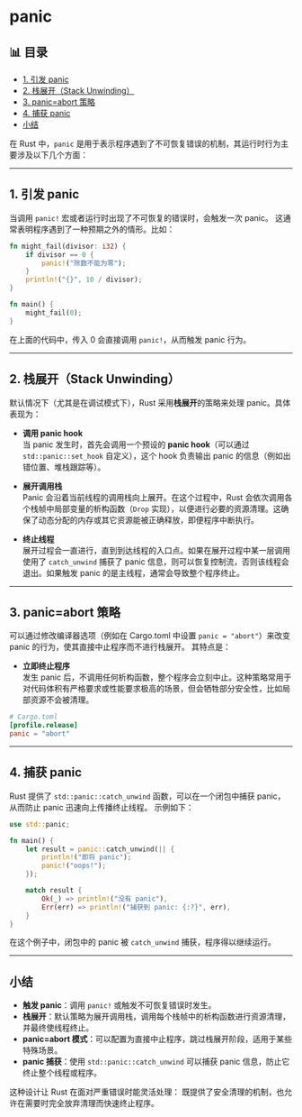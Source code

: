 ﻿# panic


## 📊 目录

- [1. 引发 panic](#1-引发-panic)
- [2. 栈展开（Stack Unwinding）](#2-栈展开stack-unwinding)
- [3. panic=abort 策略](#3-panicabort-策略)
- [4. 捕获 panic](#4-捕获-panic)
- [小结](#小结)


在 Rust 中，`panic` 是用于表示程序遇到了不可恢复错误的机制，其运行时行为主要涉及以下几个方面：

---

## 1. 引发 panic

当调用 `panic!` 宏或者运行时出现了不可恢复的错误时，会触发一次 panic。
这通常表明程序遇到了一种预期之外的情形。比如：

```rust:src/main.rs
fn might_fail(divisor: i32) {
    if divisor == 0 {
        panic!("除数不能为零");
    }
    println!("{}", 10 / divisor);
}

fn main() {
    might_fail(0);
}
```

在上面的代码中，传入 0 会直接调用 `panic!`，从而触发 panic 行为。

---

## 2. 栈展开（Stack Unwinding）

默认情况下（尤其是在调试模式下），Rust 采用**栈展开**的策略来处理 panic。具体表现为：

- **调用 panic hook**  
  当 panic 发生时，首先会调用一个预设的 **panic hook**（可以通过 `std::panic::set_hook` 自定义），这个 hook 负责输出 panic 的信息（例如出错位置、堆栈跟踪等）。

- **展开调用栈**  
  Panic 会沿着当前线程的调用栈向上展开。在这个过程中，Rust 会依次调用各个栈帧中局部变量的析构函数（`Drop` 实现），以便进行必要的资源清理。这确保了动态分配的内存或其它资源能被正确释放，即便程序中断执行。

- **终止线程**  
  展开过程会一直进行，直到到达线程的入口点。如果在展开过程中某一层调用使用了 `catch_unwind` 捕获了 panic 信息，则可以恢复控制流，否则该线程会退出。如果触发 panic 的是主线程，通常会导致整个程序终止。

---

## 3. panic=abort 策略

可以通过修改编译器选项（例如在 Cargo.toml 中设置 `panic = "abort"`）来改变 panic 的行为，使其直接中止程序而不进行栈展开。
其特点是：

- **立即终止程序**  
  发生 panic 后，不调用任何析构函数，整个程序会立刻中止。这种策略常用于对代码体积有严格要求或性能要求极高的场景，但会牺牲部分安全性，比如局部资源不会被清理。

```toml
# Cargo.toml
[profile.release]
panic = "abort"
```

---

## 4. 捕获 panic

Rust 提供了 `std::panic::catch_unwind` 函数，可以在一个闭包中捕获 panic，从而防止 panic 迅速向上传播终止线程。
示例如下：

```rust:src/main.rs
use std::panic;

fn main() {
    let result = panic::catch_unwind(|| {
        println!("即将 panic");
        panic!("oops!");
    });

    match result {
        Ok(_) => println!("没有 panic"),
        Err(err) => println!("捕获到 panic: {:?}", err),
    }
}
```

在这个例子中，闭包中的 panic 被 `catch_unwind` 捕获，程序得以继续运行。

---

## 小结

- **触发 panic**：调用 `panic!` 或触发不可恢复错误时发生。
- **栈展开**：默认策略为展开调用栈，调用每个栈帧中的析构函数进行资源清理，并最终使线程终止。
- **panic=abort 模式**：可以配置为直接中止程序，跳过栈展开阶段，适用于某些特殊场景。
- **panic 捕获**：使用 `std::panic::catch_unwind` 可以捕获 panic 信息，防止它终止整个线程或程序。

这种设计让 Rust 在面对严重错误时能灵活处理：
既提供了安全清理的机制，也允许在需要时完全放弃清理而快速终止程序。
